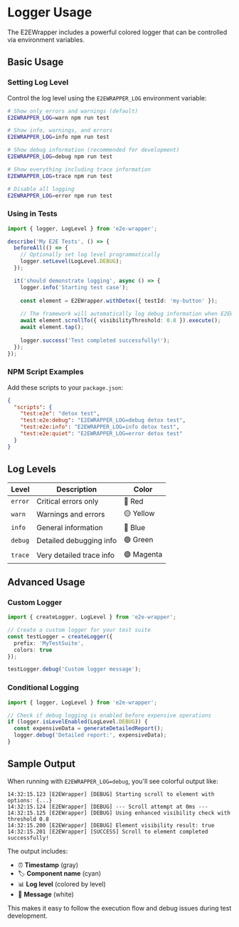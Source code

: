 # Logger Usage

The E2EWrapper includes a powerful colored logger that can be controlled via environment variables.

## Basic Usage

### Setting Log Level

Control the log level using the `E2EWRAPPER_LOG` environment variable:

```bash
# Show only errors and warnings (default)
E2EWRAPPER_LOG=warn npm run test

# Show info, warnings, and errors
E2EWRAPPER_LOG=info npm run test

# Show debug information (recommended for development)
E2EWRAPPER_LOG=debug npm run test

# Show everything including trace information
E2EWRAPPER_LOG=trace npm run test

# Disable all logging
E2EWRAPPER_LOG=error npm run test
```

### Using in Tests

```typescript
import { logger, LogLevel } from 'e2e-wrapper';

describe('My E2E Tests', () => {
  beforeAll(() => {
    // Optionally set log level programmatically
    logger.setLevel(LogLevel.DEBUG);
  });

  it('should demonstrate logging', async () => {
    logger.info('Starting test case');
    
    const element = E2EWrapper.withDetox({ testId: 'my-button' });
    
    // The framework will automatically log debug information when E2EWRAPPER_LOG=debug
    await element.scrollTo({ visibilityThreshold: 0.8 }).execute();
    await element.tap();
    
    logger.success('Test completed successfully!');
  });
});
```

### NPM Script Examples

Add these scripts to your `package.json`:

```json
{
  "scripts": {
    "test:e2e": "detox test",
    "test:e2e:debug": "E2EWRAPPER_LOG=debug detox test",
    "test:e2e:info": "E2EWRAPPER_LOG=info detox test",
    "test:e2e:quiet": "E2EWRAPPER_LOG=error detox test"
  }
}
```

## Log Levels

| Level | Description | Color |
|-------|-------------|-------|
| `error` | Critical errors only | 🔴 Red |
| `warn` | Warnings and errors | 🟡 Yellow |
| `info` | General information | 🔵 Blue |
| `debug` | Detailed debugging info | 🟢 Green |
| `trace` | Very detailed trace info | 🟣 Magenta |

## Advanced Usage

### Custom Logger

```typescript
import { createLogger, LogLevel } from 'e2e-wrapper';

// Create a custom logger for your test suite
const testLogger = createLogger({
  prefix: 'MyTestSuite',
  colors: true
});

testLogger.debug('Custom logger message');
```

### Conditional Logging

```typescript
import { logger, LogLevel } from 'e2e-wrapper';

// Check if debug logging is enabled before expensive operations
if (logger.isLevelEnabled(LogLevel.DEBUG)) {
  const expensiveData = generateDetailedReport();
  logger.debug('Detailed report:', expensiveData);
}
```

## Sample Output

When running with `E2EWRAPPER_LOG=debug`, you'll see colorful output like:

```
14:32:15.123 [E2EWrapper] [DEBUG] Starting scroll to element with options: {...}
14:32:15.124 [E2EWrapper] [DEBUG] --- Scroll attempt at 0ms ---
14:32:15.125 [E2EWrapper] [DEBUG] Using enhanced visibility check with threshold 0.8
14:32:15.200 [E2EWrapper] [DEBUG] Element visibility result: true
14:32:15.201 [E2EWrapper] [SUCCESS] Scroll to element completed successfully!
```

The output includes:
- ⏰ **Timestamp** (gray)
- 🏷️ **Component name** (cyan) 
- 📊 **Log level** (colored by level)
- 💬 **Message** (white)

This makes it easy to follow the execution flow and debug issues during test development. 